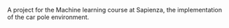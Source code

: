 A project for the Machine learning course at Sapienza, the implementation of the car pole environment.
